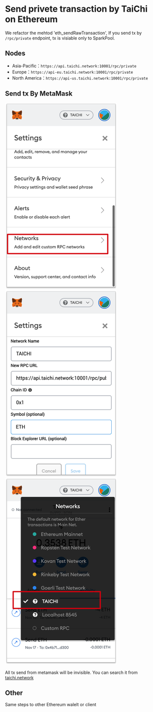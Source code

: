 
# Send privete transaction by TaiChi on Ethereum

We refactor the mehtod 'eth_sendRawTransaction', If you send tx by `/rpc/private` endpoint, tx is visiable only to SparkPool.

## Nodes

* Asia-Pacific：`https://api.taichi.network:10001/rpc/private`
* Europe：`https://api-eu.taichi.network:10001/rpc/private`
* North America：`https://api-us.taichi.network:10001/rpc/private`

## Send tx By MetaMask

![](imgs/1.png)
![](imgs/2.png)
![](imgs/3.png)

All tx send from metamask will be invisible. 
You can search it from [taichi.network](https://taichi.network)

## Other

Same steps to other Ethereum walelt or client
